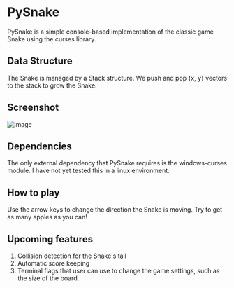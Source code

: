 # PySnake
PySnake is a simple console-based implementation of the classic game Snake using the curses library.

## Data Structure
The Snake is managed by a Stack structure. We push and pop {x, y} vectors to the stack to grow the Snake.

## Screenshot
![image](https://user-images.githubusercontent.com/41409007/153133818-468cb4f9-1a6f-4c7a-8c05-fb3d4720b990.png)

## Dependencies
The only external dependency that PySnake requires is the windows-curses module. I have not yet tested this in a linux environment.

## How to play
Use the arrow keys to change the direction the Snake is moving. Try to get as many apples as you can!

## Upcoming features
1. Collision detection for the Snake's tail
2. Automatic score keeping
3.  Terminal flags that user can use to change the game settings, such as the size of the board.
